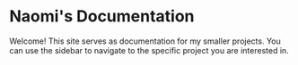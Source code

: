 # Naomi's Documentation

Welcome! This site serves as documentation for my smaller projects. You can use the sidebar to navigate to the specific project you are interested in.
